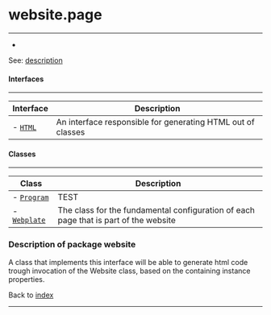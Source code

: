 # website.page
---

- 

See: [description](#description-of-package-website)

#### Interfaces
---
| Interface | Description |
| ---|---|
| - [`HTML`](#html) | An interface responsible for generating HTML out of classes |
    
    
#### Classes
---
| Class | Description |
| --- | --- |
| - [`Program`](#program) | TEST |
| - [`Webplate`](#webplate) | The class for the fundamental configuration of each page that is part of the website |

    
### Description of package website

A class that implements this interface will be able to generate html code trough invocation of the Website class, based on the containing instance properties. 

Back to [index](../../#webplate-api-specification-under-development)

---